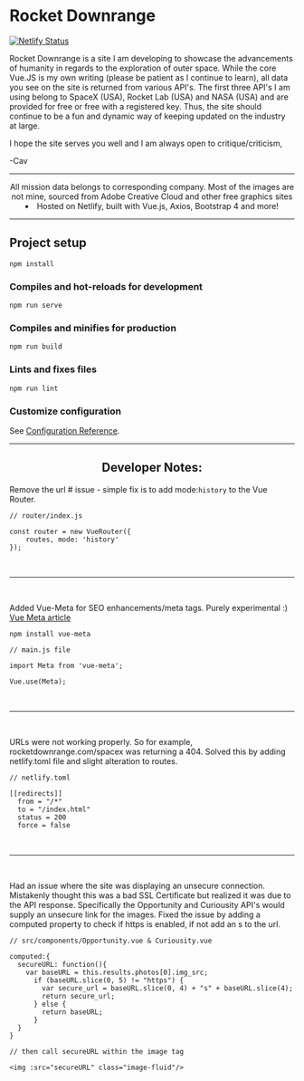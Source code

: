 # Rocket Downrange
[![Netlify Status](https://api.netlify.com/api/v1/badges/192c5a3a-340b-4e0c-ae7b-870e0f221ebc/deploy-status)](https://app.netlify.com/sites/trusting-goldwasser-e71a14/deploys)

Rocket Downrange is a site I am developing to showcase the advancements of humanity in regards to the exploration of outer space.  While the core Vue.JS is my own writing (please be patient as I continue to learn), all data you see on the site is returned from various API's.  The first three API's I am using belong to SpaceX (USA), Rocket Lab (USA) and NASA (USA) and are provided for free or free with a registered key.  Thus, the site should continue to be a fun and dynamic way of keeping updated on the industry at large.

I hope the site serves you well and I am always open to critique/criticism, 

 -Cav
<div align="center">
<hr>
All mission data belongs to corresponding company.  Most of the images are not mine, sourced from Adobe Creative Cloud and other free graphics sites
<br>
<li> Hosted on Netlify, built with Vue.js, Axios, Bootstrap 4 and more! </hr>

<hr>
</div>

## Project setup
```
npm install
```

### Compiles and hot-reloads for development
```
npm run serve
```

### Compiles and minifies for production
```
npm run build
```

### Lints and fixes files
```
npm run lint
```

### Customize configuration
See [Configuration Reference](https://cli.vuejs.org/config/).

<hr>
<div align="center">
<h2>Developer Notes:</h2>
</div>

Remove the url # issue - simple fix is to add mode:`history` to the Vue Router. 
```
// router/index.js

const router = new VueRouter({
	routes, mode: 'history'
});
```
</br>
<hr>
</br>

Added Vue-Meta for SEO enhancements/meta tags.  Purely experimental :) <a href="https://alligator.io/vuejs/vue-seo-tips/" target="_blank" rel="noopener">Vue Meta article </a>
```
npm install vue-meta
```
```
// main.js file

import Meta from 'vue-meta';

Vue.use(Meta);
```

</br>
<hr>
</br>

URLs were not working properly. So for example, rocketdownrange.com/spacex was returning a 404. Solved this by adding netlify.toml file and slight alteration to routes. 
```
// netlify.toml

[[redirects]]
  from = "/*"
  to = "/index.html"
  status = 200
  force = false
```

</br>
<hr>
</br>

Had an issue where the site was displaying an unsecure connection.  Mistakenly thought this was a bad SSL Certificate but realized it was due to the API response.  Specifically the Opportunity and Curiousity API's would supply an unsecure link for the images. Fixed the issue by adding a computed property to check if https is enabled, if not add an s to the url.

```
// src/components/Opportunity.vue & Curiousity.vue

computed:{
  secureURL: function(){
    var baseURL = this.results.photos[0].img_src;
      if (baseURL.slice(0, 5) != "https") {
        var secure_url = baseURL.slice(0, 4) + "s" + baseURL.slice(4);
        return secure_url;
      } else {
        return baseURL;
      }
  }
}

// then call secureURL within the image tag

<img :src="secureURL" class="image-fluid"/>